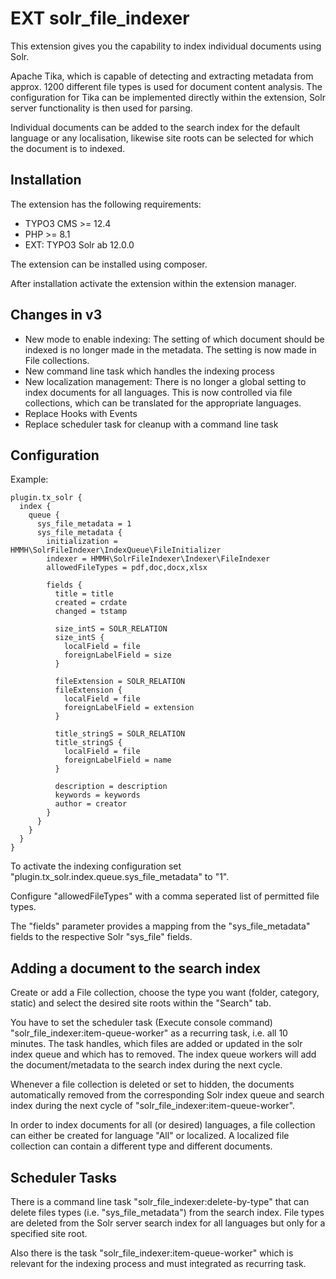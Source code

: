 # EXT solr_file_indexer

This extension gives you the capability to index individual documents using Solr.

Apache Tika, which is capable of detecting and extracting metadata from approx. 1200 different file types is used for document content analysis. The configuration for Tika can be implemented directly within the extension, Solr server functionality is then used for parsing.

Individual documents can be added to the search index for the default language or any localisation, likewise site roots can be selected for which the document is to indexed.


## Installation

The extension has the following requirements:

* TYPO3 CMS >= 12.4
* PHP >= 8.1
* EXT: TYPO3 Solr ab 12.0.0

The extension can be installed using composer.

After installation activate the extension within the extension manager.

## Changes in v3

* New mode to enable indexing: The setting of which document should be indexed is no longer made in the metadata. The setting is now made in File collections.
* New command line task which handles the indexing process
* New localization management: There is no longer a global setting to index documents for all languages. This is now controlled via file collections, which can be translated for the appropriate languages.
* Replace Hooks with Events
* Replace scheduler task for cleanup with a command line task

## Configuration

Example:

````
plugin.tx_solr {
  index {
    queue {
      sys_file_metadata = 1
      sys_file_metadata {
        initialization = HMMH\SolrFileIndexer\IndexQueue\FileInitializer
        indexer = HMMH\SolrFileIndexer\Indexer\FileIndexer
        allowedFileTypes = pdf,doc,docx,xlsx

        fields {
          title = title
          created = crdate
          changed = tstamp

          size_intS = SOLR_RELATION
          size_intS {
            localField = file
            foreignLabelField = size
          }

          fileExtension = SOLR_RELATION
          fileExtension {
            localField = file
            foreignLabelField = extension
          }

          title_stringS = SOLR_RELATION
          title_stringS {
            localField = file
            foreignLabelField = name
          }

          description = description
          keywords = keywords
          author = creator
        }
      }
    }
  }
}
````

To activate the indexing configuration set "plugin.tx_solr.index.queue.sys_file_metadata" to "1".

Configure "allowedFileTypes" with a comma seperated list of permitted file types.

The "fields" parameter provides a mapping from the "sys_file_metadata" fields to the respective Solr "sys_file" fields.

## Adding a document to the search index

Create or add a File collection, choose the type you want (folder, category, static) and select the desired site roots within the "Search" tab.

You have to set the scheduler task (Execute console command) "solr_file_indexer:item-queue-worker" as a recurring task, i.e. all 10 minutes. The task handles, which files are added or updated in the solr index queue and which has to removed. The index queue workers will add the document/metadata to the search index during the next cycle.

Whenever a file collection is deleted or set to hidden, the documents automatically removed from the corresponding Solr index queue and search index during the next cycle of "solr_file_indexer:item-queue-worker".


In order to index documents for all (or desired) languages, a file collection can either be created for language "All" or localized. A localized file collection can contain a different type and different documents.

## Scheduler Tasks

There is a command line task "solr_file_indexer:delete-by-type" that can delete files types (i.e. "sys_file_metadata") from the search index. File types are deleted from the Solr server search index for all languages but only for a specified site root.

Also there is the task "solr_file_indexer:item-queue-worker" which is relevant for the indexing process and must integrated as recurring task.
